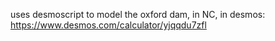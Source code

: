 uses desmoscript to model the oxford dam, in NC, in desmos: https://www.desmos.com/calculator/yjqqdu7zfl
